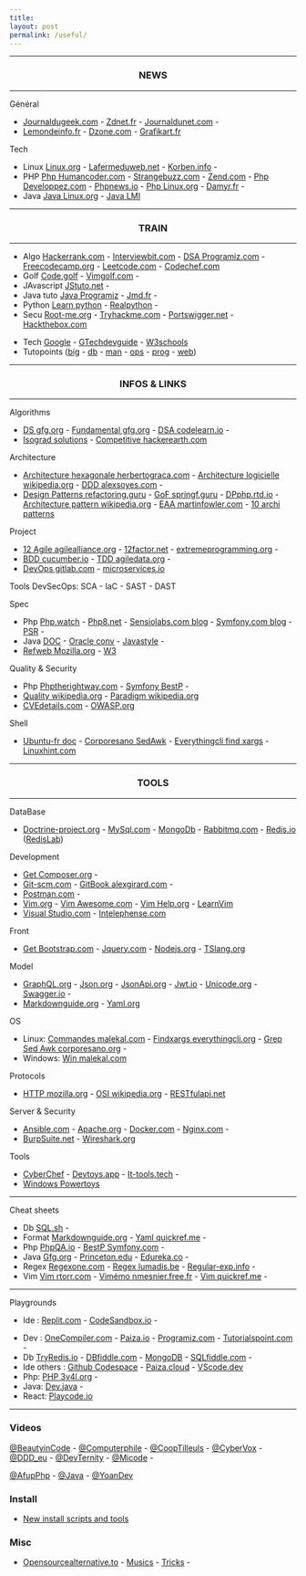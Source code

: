 ```yaml
---
title: 
layout: post
permalink: /useful/
---
```


---
### <center>NEWS</center>
---

Général  
* [Journaldugeek.com](https://www.journaldugeek.com/category/sur-le-web) - [Zdnet.fr](https://www.zdnet.fr) - [Journaldunet.com](https://www.journaldunet.com/web-tech) - 
* [Lemondeinfo.fr](https://www.lemondeinformatique.fr/internet-et-e-business-11.html) - [Dzone.com](https://dzone.com/web-development-programming-tutorials-tools-news) - [Grafikart.fr](https://grafikart.fr/blog)

Tech  
* Linux [Linux.org](https://linuxfr.org) - [Lafermeduweb.net](https://www.lafermeduweb.net) - [Korben.info](https://korben.info) -
* PHP [Php Humancoder.com](https://news.humancoders.com/t/php) - [Strangebuzz.com](https://www.strangebuzz.com/fr) - [Zend.com](https://www.zend.com/blog) - 
[Php Developpez.com](https://php.developpez.com) - [Phpnews.io](https://phpnews.io) - [Php Linux.org](https://linuxfr.org/sections/php) - [Damyr.fr](https://www.damyr.fr) - 
* Java [Java Linux.org](https://linuxfr.org/sections/java) - [Java LMI](https://www.lemondeinformatique.fr/toute-l-actualite-produit-sur-java-42.html)

---
### <center>TRAIN</center>
---

* Algo [Hackerrank.com](https://www.hackerrank.com) - [Interviewbit.com](https://www.interviewbit.com/courses/programming) - [DSA Programiz.com](https://www.programiz.com/dsa) - [Freecodecamp.org](https://www.freecodecamp.org/learn) - [Leetcode.com](https://leetcode.com/explore) - [Codechef.com](https://www.codechef.com)
* Golf [Code.golf](https://code.golf) - [Vimgolf.com](https://www.vimgolf.com) -
* JAvascript [JStuto.net](https://www.javascripttutorial.net/es6/) - 
* Java tuto [Java Programiz](https://www.programiz.com/java-programming) - [Jmd.fr](https://www.jmdoudoux.fr/accueil_java.htm) -
* Python [Learn python](https://www.learnpython.org) - [Realpython](https://realpython.com) -  
* Secu [Root-me.org](https://www.root-me.org) - [Tryhackme.com](https://tryhackme.com) - [Portswigger.net](https://portswigger.net/web-security) - [Hackthebox.com](https://www.hackthebox.com) 

- Tech [Google](https://developers.google.com/learn) - [GTechdevguide](https://techdevguide.withgoogle.com) - [W3schools](https://www.w3schools.com)
- Tutopoints ([big](https://www.tutorialspoint.com/big_data_tutorials.htm) - [db](https://www.tutorialspoint.com/database_tutorials.htm) - [man](https://www.tutorialspoint.com/management_tutorials.htm) - [ops](https://www.tutorialspoint.com/devops_tutorials.htm) - [prog](https://www.tutorialspoint.com/computer_programming_tutorials.htm) - [web](https://www.tutorialspoint.com/web_development_tutorials.htm))  

  
---
### <center>INFOS & LINKS</center>
---

Algorithms  
* [DS gfg.org](https://www.geeksforgeeks.org/data-structures) - [Fundamental gfg.org](https://www.geeksforgeeks.org/fundamentals-of-algorithms) - [DSA codelearn.io](https://codelearn.io/learning/data-structure-and-algorithms) - 
* [Isograd solutions](https://www.isograd-testingservices.com/FR/solutions-challenges-de-code) - [Competitive hackerearth.com](https://www.hackerearth.com/fr/getstarted-competitive-programming)

Architecture   
* [Architecture hexagonale herbertograca.com](https://herbertograca.com/2017/11/16/explicit-architecture-01-ddd-hexagonal-onion-clean-cqrs-how-i-put-it-all-together) - [Architecture logicielle wikipedia.org](https://en.wikipedia.org/wiki/List_of_software_architecture_styles_and_patterns) - [DDD alexsoyes.com](https://alexsoyes.com/ddd-domain-driven-design) - 
* [Design Patterns refactoring.guru](https://refactoring.guru/fr/design-patterns) - [GoF springf.guru](https://springframework.guru/gang-of-four-design-patterns) - [DPphp.rtd.io](https://designpatternsphp.readthedocs.io) - [Architecture pattern wikipedia.org](https://en.wikipedia.org/wiki/Architectural_pattern) - [EAA martinfowler.com](https://martinfowler.com/eaaCatalog) - [10 archi patterns](https://towardsdatascience.com/10-common-software-architectural-patterns-in-a-nutshell-a0b47a1e9013)

Project
* [12 Agile agilealliance.org](https://www.agilealliance.org/agile101/12-principles-behind-the-agile-manifesto) - 
[12factor.net](https://12factor.net) - [extremeprogramming.org](http://www.extremeprogramming.org) - 
* [BDD cucumber.io](https://cucumber.io/docs/bdd) - [TDD agiledata.org](http://agiledata.org/essays/tdd.html) - 
* [DevOps gitlab.com](https://about.gitlab.com/topics/devops) - [microservices.io](https://microservices.io)
  
Tools DevSecOps: SCA - IaC - SAST - DAST

Spec  
* Php [Php.watch](https://php.watch/versions) - [Php8.net](https://www.php.net/releases/8.0/en.php) - 
[Sensiolabs.com blog](https://blog.sensiolabs.com) - [Symfony.com blog](https://symfony.com/blog) -  [PSR](https://www.php-fig.org/psr/) -
* Java [DOC](https://docs.oracle.com/en/java/) - [Oracle conv](https://www.oracle.com/java/technologies/javase/codeconventions-contents.html) - [Javastyle](https://geosoft.no/javastyle.html) - 
* [Refweb Mozilla.org](https://developer.mozilla.org/fr/docs/Web) - [W3](https://www.w3.org)  
  
Quality & Security
* Php [Phptherightway.com](https://phptherightway.com) - [Symfony BestP](https://symfony.com/doc/current/best_practices.html) -
* [Quality wikipedia.org](https://fr.wikipedia.org/wiki/Qualit%C3%A9_logicielle) - [Paradigm wikipedia.org](https://fr.m.wikipedia.org/wiki/Paradigme_(programmation)) 
* [CVEdetails.com]([cvedetails.com](https://www.cvedetails.com)) - [OWASP.org](https://owasp.org)

Shell
* [Ubuntu-fr doc](https://doc.ubuntu-fr.org) - [Corporesano SedAwk](http://www.corporesano.org/doc-site/grepawksed.html) - [Everythingcli find xargs](https://www.everythingcli.org/find-exec-vs-find-xargs) - [Linuxhint.com](https://linuxhint.com)

---
### <center>TOOLS</center>
---

DataBase  
* [Doctrine-project.org](https://www.doctrine-project.org) - [MySql.com](https://dev.mysql.com/doc) - [MongoDb](https://www.mongodb.com/docs) - [Rabbitmq.com](https://www.rabbitmq.com) - [Redis.io](https://redis.io) ([RedisLab](https://app.redislabs.com))

Development  
* [Get Composer.org](https://getcomposer.org/doc) - 
* [Git-scm.com](https://git-scm.com/doc) - [GitBook alexgirard.com](https://alexgirard.com/git-book) - 
* [Postman.com](https://www.postman.com) -  
* [Vim.org](https://www.vim.org) - [Vim Awesome.com](https://vimawesome.com) - [Vim Help.org](https://vimhelp.org) - [LearnVim](https://learnvim.irian.to/)
* [Visual Studio.com](https://code.visualstudio.com/docs) - [Intelephense.com](https://intelephense.com)

Front  
* [Get Bootstrap.com](https://getbootstrap.com/docs) - [Jquery.com](https://api.jquery.com) - [Nodejs.org](https://nodejs.org/en/docs) - [TSlang.org](https://www.typescriptlang.org/docs)

Model  
* [GraphQL.org](https://graphql.org) - [Json.org](https://www.json.org) - [JsonApi.org](https://jsonapi.org) - [Jwt.io](https://jwt.io) - [Unicode.org](https://home.unicode.org) - [Swagger.io](https://swagger.io) - 
* [Markdownguide.org](https://www.markdownguide.org) - [Yaml.org](https://yaml.org)

OS  
+ Linux: [Commandes malekal.com](https://www.malekal.com/liste-des-commandes-linux) - [Findxargs everythingcli.org](https://www.everythingcli.org/find-exec-vs-find-xargs) - [Grep Sed Awk corporesano.org](http://www.corporesano.org/doc-site/grepawksed.html) - 
+ Windows: [Win malekal.com](https://www.malekal.com/liste-commandes-invite-de-commandes-windows)

Protocols  
* [HTTP mozilla.org](https://developer.mozilla.org/fr/docs/Web/HTTP) - [OSI wikipedia.org](https://fr.wikipedia.org/wiki/Mod%C3%A8le_OSI) - [RESTfulapi.net](https://restfulapi.net/hateoas)

Server & Security  
* [Ansible.com](https://www.ansible.com) - [Apache.org](https://httpd.apache.org) - [Docker.com](https://docs.docker.com) - [Nginx.com](https://docs.nginx.com) - 
* [BurpSuite.net](https://portswigger.net/burp) - [Wireshark.org](https://www.wireshark.org)

Tools  
* [CyberChef](https://gchq.github.io/CyberChef) - [Devtoys.app](https://devtoys.app) - [It-tools.tech](https://it-tools.tech) -
* [Windows Powertoys](https://learn.microsoft.com/en-us/windows/powertoys)

- - -
Cheat sheets  
- Db [SQL.sh](https://sql.sh) - 
- Format [Markdownguide.org](https://www.markdownguide.org/cheat-sheet) - [Yaml quickref.me](https://quickref.me/yaml.html) - 
- Php [PhpQA.io](https://phpqa.io) - [BestP Symfony.com](https://symfony.com/doc/current/best_practices.html) -
- Java [Gfg.org](https://www.geeksforgeeks.org/java-cheat-sheet) - [Princeton.edu](https://introcs.cs.princeton.edu/java/11cheatsheet/) - [Edureka.co](https://www.edureka.co/blog/cheatsheets/java-cheat-sheet/) -
- Regex [Regexone.com](https://regexone.com) - [Regex lumadis.be](https://lumadis.be/regex) - [Regular-exp.info](https://www.regular-expressions.info) - 
- Vim [Vim rtorr.com](https://vim.rtorr.com) - [Vimémo nmesnier.free.fr](http://nmesnier.free.fr/vim.html) - [Vim quickref.me](https://quickref.me/vim) -

---
Playgrounds
- Ide : [Replit.com](https://replit.com/~) - [CodeSandbox.io](https://codesandbox.io/s) -  
  
* Dev : [OneCompiler.com](https://onecompiler.com) - [Paiza.io](https://paiza.io/en) - [Programiz.com](https://www.programiz.com/python-programming/online-compiler) - [Tutorialspoint.com](https://www.tutorialspoint.com/codingground.htm) -
* Db [TryRedis.io](https://try.redis.io) - [DBfiddle.com](https://www.db-fiddle.com) - [MongoDB](https://mongoplayground.net) - [SQLfiddle.com](http://sqlfiddle.com) - 
* Ide others : [Github Codespace](https://github.com/codespaces) - [Paiza.cloud](https://paiza.cloud) - [VScode.dev](https://vscode.dev)
* Php: [PHP 3v4l.org](https://3v4l.org) - 
* Java: [Dev.java](https://dev.java/playground) -
* React: [Playcode.io](https://playcode.io/react)

---
### Videos  
[@BeautyinCode](https://www.youtube.com/@BeautyinCode) - 
[@Computerphile](https://www.youtube.com/@Computerphile) - 
[@CoopTilleuls](https://www.youtube.com/@coopTilleuls) - 
[@CyberVox](https://www.youtube.com/@CyberVox) - 
[@DDD_eu](https://www.youtube.com/@ddd_eu) - 
[@DevTernity](https://www.youtube.com/@DevTernity) - 
[@Micode](https://www.youtube.com/@Micode) -  
  
[@AfupPhp](https://www.youtube.com/@afupPHP) - 
[@Java](https://www.youtube.com/@java) - 
[@YoanDev](https://m.youtube.com/@yoandevco)

### Install
- [New install scripts and tools](https://github.com/cylmat/docs/blob/main/Fresh_install.md)
  
### Misc  
- [Opensourcealternative.to](https://www.opensourcealternative.to) - [Musics](https://cylmat.github.io/musics) - [Tricks](https://cylmat.github.io/tricks) - 
